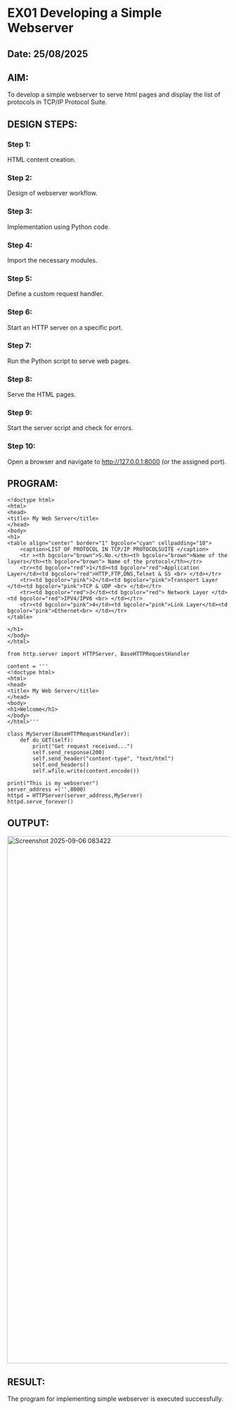 # EX01 Developing a Simple Webserver
## Date: 25/08/2025

## AIM:
To develop a simple webserver to serve html pages and display the list of protocols in TCP/IP Protocol Suite.

## DESIGN STEPS:
### Step 1: 
HTML content creation.

### Step 2:
Design of webserver workflow.

### Step 3:
Implementation using Python code.

### Step 4:
Import the necessary modules.

### Step 5:
Define a custom request handler.

### Step 6:
Start an HTTP server on a specific port.

### Step 7:
Run the Python script to serve web pages.

### Step 8:
Serve the HTML pages.

### Step 9:
Start the server script and check for errors.

### Step 10:
Open a browser and navigate to http://127.0.0.1:8000 (or the assigned port).

## PROGRAM:

```
<!doctype html>
<html>
<head>
<title> My Web Server</title>
</head>
<body>
<h1>
<table align="center" border="1" bgcolor="cyan" cellpadding="10">
    <caption>LIST OF PROTOCOL IN TCP/IP PROTOCOLSUITE </caption>
    <tr ><th bgcolor="brown">S.No.</th><th bgcolor="brown">Name of the layers</th><th bgcolor="brown"> Name of the protocol</th></tr>
    <tr><td bgcolor="red">1</td><td bgcolor="red">Application Layer</td><td bgcolor="red">HTTP,FTP,DNS,Telnet & SS <br> </td></tr>
    <tr><td bgcolor="pink">2</td><td bgcolor="pink">Transport Layer </td><td bgcolor="pink">TCP & UDP <br> </td></tr>
    <tr><td bgcolor="red">3</td><td bgcolor="red"> Network Layer </td><td bgcolor="red">IPV4/IPV6 <br> </td></tr>
    <tr><td bgcolor="pink">4</td><td bgcolor="pink">Link Layer</td><td bgcolor="pink">Ethernet<br> </td></tr>
</table>
   
</h1>
</body>
</html>
```

```
from http.server import HTTPServer, BaseHTTPRequestHandler

content = '''
<!doctype html>
<html>
<head>
<title> My Web Server</title>
</head>
<body>
<h1>Welcome</h1>
</body>
</html>'''

class MyServer(BaseHTTPRequestHandler):
    def do_GET(self):
        print("Get request received...")
        self.send_response(200) 
        self.send_header("content-type", "text/html")       
        self.end_headers()
        self.wfile.write(content.encode())

print("This is my webserver") 
server_address =('',8000)
httpd = HTTPServer(server_address,MyServer)
httpd.serve_forever()
```


## OUTPUT:

<img width="1917" height="1199" alt="Screenshot 2025-09-06 083422" src="https://github.com/user-attachments/assets/5bec3234-360f-4111-8a87-ce5c77fb1a5e" />



## RESULT:
The program for implementing simple webserver is executed successfully.
